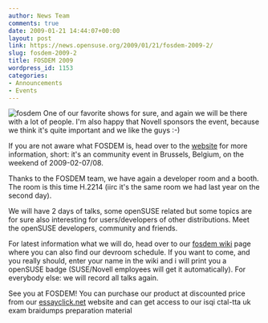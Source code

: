```yaml
---
author: News Team
comments: true
date: 2009-01-21 14:44:07+00:00
layout: post
link: https://news.opensuse.org/2009/01/21/fosdem-2009-2/
slug: fosdem-2009-2
title: FOSDEM 2009
wordpress_id: 1153
categories:
- Announcements
- Events
---
```


![fosdem](http://fosdem.org/promo/fosdem/square) One of our favorite shows for sure, and again we will be there with a lot of people. I'm also happy that Novell sponsors the event, because we think it's quite important and we like the guys :-)

If you are not aware what FOSDEM is, head over to the [website](http://fosdem.org) for more information, short: it's an community event in Brussels, Belgium, on the weekend of 2009-02-07/08.

Thanks to the FOSDEM team, we have again a developer room and a booth. The room is this time H.2214 (iirc it's the same room we had last year on the second day). 

We will have 2 days of talks, some openSUSE related but some topics are for sure also interesting for users/developers of other distributions. Meet the openSUSE developers, community and friends. 

For latest information what we will do, head over to our [fosdem wiki](http://en.opensuse.org/FOSDEM) page where you can also find our devroom schedule. If you want to come, and you really should, enter your name in the wiki and i will print you a openSUSE badge (SUSE/Novell employees will get it automatically). For everybody else: we will record all talks again.

See you at FOSDEM! You can purchase our product at discounted price from our [essayclick.net](https://essayclick.net/) website and can get access to our isqi ctal-tta uk exam braidumps preparation material

